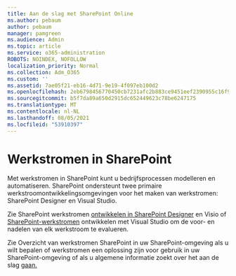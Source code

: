 ```yaml
---
title: Aan de slag met SharePoint Online
ms.author: pebaum
author: pebaum
manager: pamgreen
ms.audience: Admin
ms.topic: article
ms.service: o365-administration
ROBOTS: NOINDEX, NOFOLLOW
localization_priority: Normal
ms.collection: Adm_O365
ms.custom: ''
ms.assetid: 7ae05f21-eb16-4d71-9e19-4f097eb100d2
ms.openlocfilehash: 2eb6798456770450cb7231afc2b883ce9451eef2390955c16f9125014b41c489
ms.sourcegitcommit: b5f7da89a650d2915dc652449623c78be6247175
ms.translationtype: MT
ms.contentlocale: nl-NL
ms.lasthandoff: 08/05/2021
ms.locfileid: "53910397"
---
```

# <a name="workflows-in-sharepoint"></a>Werkstromen in SharePoint

Met werkstromen in SharePoint kunt u bedrijfsprocessen modelleren en automatiseren. SharePoint ondersteunt twee primaire werkstroomontwikkelingsomgevingen voor het maken van werkstromen: SharePoint Designer en Visual Studio. 

Zie SharePoint werkstromen [ontwikkelen in SharePoint Designer](https://docs.microsoft.com/sharepoint/dev/general-development/develop-sharepoint-workflows-using-visual-studio) en Visio of [SharePoint-werkstromen](https://docs.microsoft.com/sharepoint/dev/general-development/develop-sharepoint-workflows-using-visual-studio) ontwikkelen met Visual Studio om de voor- en nadelen van elk werkstroom te evalueren. 

Zie Overzicht van werkstromen SharePoint in uw SharePoint-omgeving als u wilt bepalen of werkstromen een oplossing zijn voor gebruik in uw SharePoint-omgeving of als u algemene informatie zoekt over het aan de slag [gaan.](https://docs.microsoft.com/sharepoint/dev/general-development/get-started-with-workflows-in-sharepoint#overview-of-workflows-in-sharepoint)